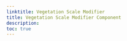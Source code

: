 ```yaml
---
linktitle: Vegetation Scale Modifier
title: Vegetation Scale Modifier Component
description:
toc: true
---
```


